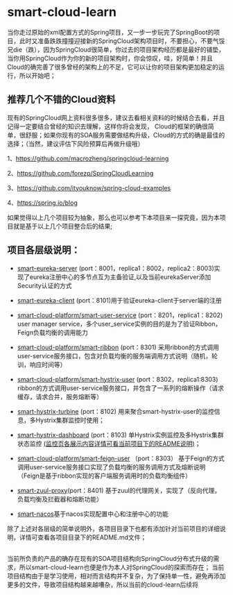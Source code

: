 # smart-cloud-learn
当你走过原始的xml配置方式的Spring项目，又一步一步玩完了SpringBoot的项目，此时又准备跌跌撞撞迎接新的SpringCloud架构项目时，不要担心，不要气馁兄die（跌），因为SpringCloud很简单，你过去的项目架构经历都是最好的铺垫，当你用SpringCloud作为你的新的项目架构时，你会惊叹，哇，好简单！并且Cloud的确完善了很多曾经的架构上的不足，它可以让你的项目架构更加稳定的运行，所以开始吧；


## 推荐几个不错的Cloud资料

现有的SpringCloud网上资料很多很多，建议去看相关资料的时候结合去看，并且记得一定要结合曾经的知识去理解，这样你将会发现，
Cloud的框架的确很简单，很舒服；如果你现有的SOA服务需要做结构升级，Cloud的方式的确是最佳的选择；（当然，建议评估下风险预算后再做升级哦）

1、https://github.com/macrozheng/springcloud-learning

2、https://github.com/forezp/SpringCloudLearning

3、https://github.com/ityouknow/spring-cloud-examples

4、https://spring.io/blog

如果觉得以上几个项目较为抽象，那么也可以参考下本项目来一探究竟，因为本项目就是基于以上几个项目整合后的结果;

## 项目各层级说明：

* [smart-eureka-server](https://github.com/DearZh/smart-cloud-learn/tree/master/smart-eureka-server) 
(port：8001，replica1：8002，replica2：8003)实现了eureka注册中心的多节点互为主备验证,以及当前eurekaServer添加Security认证的方式

* [smart-eureka-client](https://github.com/DearZh/smart-cloud-learn/tree/master/smart-eureka-client) 
(port：8101)用于验证eureka-client于server端的注册

* [smart-cloud-platform/smart-user-service](https://github.com/DearZh/smart-cloud-learn/tree/master/smart-cloud-platform/smart-user-service) 
(port：8201，replica1：8202) user manager service，多个user_service实例的目的是为了验证Ribbon，Feign负载均衡的调用能力

* [smart-cloud-platform/smart-ribbon](https://github.com/DearZh/smart-cloud-learn/tree/master/smart-cloud-platform/smart-ribbon)
(port：8301) 采用ribbon的方式调用user-service服务接口，包含对负载均衡的服务端调用方式说明（随机，轮训，响应时间等）

* [smart-cloud-platform/smart-hystrix-user](https://github.com/DearZh/smart-cloud-learn/tree/master/smart-cloud-platform/smart-hystrix-user)
(port：8302，replica1:8303) ribbon的方式调用user-service服务接口，并包含了一系列的熔断操作（请求缓存，请求合并，服务熔断等）

* [smart-hystrix-turbine](https://github.com/DearZh/smart-cloud-learn/tree/master/smart-hystrix-turbine)
(port：8102) 用来聚合smart-hystrix-user的监控信息，多Hystrix集群监控时使用；

* [smart-hystrix-dashboard](https://github.com/DearZh/smart-cloud-learn/tree/master/smart-hystrix-dashboard)
(port：8103) 单Hystrix实例监控及多Hystrix集群状态监控 [(监控页各展示内容详情可看当前项目下的README说明)](https://github.com/DearZh/smart-cloud-learn/tree/master/smart-hystrix-dashboard)；

* [smart-cloud-platform/smart-feign-user](https://github.com/DearZh/smart-cloud-learn/tree/master/smart-cloud-platform/smart-feign-user) （port：8303）
基于Feign的方式调用user-service服务接口实现了负载均衡的服务调用方式及熔断说明（Feign是基于ribbon实现的客户端服务调用时的负载均衡组件）

* [smart-zuul-proxy](https://github.com/DearZh/smart-cloud-learn/tree/master/smart-zuul-proxy)(port：8401)
基于zuul的代理网关，实现了（反向代理，负载均衡及拦截器和熔断功能）

* [smart-nacos]()基于nacos实现配置中心和注册中心的功能

除了上述对各层级的简单说明外，各项目目录下也都有添加针对当前项目的详细说明，详情可查看各项目目录下的README.md文件；

## 
当前所负责的产品的确存在现有的SOA项目结构向SpringCloud分布式升级的需求，所以smart-cloud-learn也便是作为本人对SpringCloud的探索而存在；
当前项目结构由于是学习使用，相对而言结构并不复杂，为了保持单一性，避免再添加更多的文件，导致项目结构越来越嘈杂，所以当前的cloud-learn后续将
